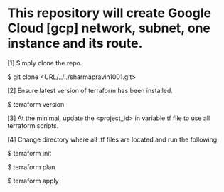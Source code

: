 # This repository will create Google Cloud [gcp] network, subnet, one instance and its route.

[1] Simply clone the repo.

$ git clone <URL/../../sharmapravin1001.git>

[2] Ensure latest version of terraform has been installed.

$ terraform version

[3] At the minimal, update the <project_id> in variable.tf file to use all terraform scripts.

[4] Change directory where all .tf files are located and run the following

$ terraform init

$ terraform plan

$ terraform apply
